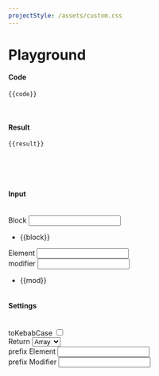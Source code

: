 ```yaml
---
projectStyle: /assets/custom.css
---
```


# Playground

<script type="module">

    import { createApp, reactive } from 'https://unpkg.com/petite-vue?module'  
    import prettier from "https://unpkg.com/prettier@2.8.1/esm/standalone.mjs";
    import parserBabel from "https://unpkg.com/prettier@2.8.1/esm/parser-babel.mjs";
    import { useBemm, generateBemm } from  'https://unpkg.com/bemm@1.0.4/dist/module/index.mjs'


    const state = reactive({
        block: 'block',
        element: 'element',
        modifier: 'modifier',
        settings: {
            kebabCase: true,
            return: "auto",
            prefix: {
                element: "__",
                modifier: "--"
            }
        }
    })

    const toValue = (input) => {          
        if(input){
            if(typeof input == "string"){
                return `"${input}"`;
           } else {
                if(input.length == 1){
                    return `"${input[0]}"`;
                }    
                return `[${input.map((m)=>`"${m}"`).join(',')}]`;
            }
        } else {
            return null;
        }
    }

    const cleanUp = (input, auto=false) => {
        const str = input ? input.replaceAll(' ',',').split(',').filter((v)=>v!==undefined || v !== null || v !== "") : [];
        return auto ? toStringIfNeeded(str) : str;
   }

    const toStringIfNeeded = (input)=>{
        if(input.length == 0) return '';
        if(input.length == 1){ return input[0] } else return input;
    }

    const toElement = (input)=>{
        return input.replaceAll(' ','');
    }

    createApp({
        state,
        get blocks(){
            return cleanUp(state.block);
        },
        get elements(){
            return cleanUp(state.element);
        },
        get modifiers(){
            return cleanUp(state.modifier)
        },
        get code(){

            const elms = toValue(toElement(state.element))
            const mods = toValue(cleanUp(state.modifier));
            const block = toValue(cleanUp(state.block));

            const init = `const bemm = useBemm(${block})`;

            const defaultSettings = {
                kebabCase: true,
                return: "auto"
            }

            let code = ``;

            if(state.element && state.modifier){
                code = `${init} 
                bemm(${elms}, ${mods});`
            } else if(state.element){
                code =  `${init} 
                bemm(${elms});`
            } else if(state.modifier){
                code =  `${init} 
                bemm('', ${mods});`
            } else {
               code =  `${init} 
               bemm();`
            }

            return prettier.format(code,{
                parser: "babel",
                plugins: [parserBabel],
            })
        },
        get result(){

            let value = null;

            
            const bemm = useBemm(cleanUp(state.block, true), state.settings);          
            const elms = toElement(state.element);
            const mods = cleanUp(state.modifier);

            if (elms.length && mods.length) {
                return bemm(toStringIfNeeded(elms), mods, state.settings);
            } else if(elms.length) {
                return bemm(toStringIfNeeded(elms),'', state.settings);
            } else if(mods.length){
                return bemm('', mods, state.settings);
            } else {
                return bemm('','', state.settings);
            }
            return value;
       }
    }).mount()

</script>

<div v-scope>
    <h4>Code</h4>
    <pre><code>{{code}}</code></pre>
    <br>
    <h4>Result</h4>
    <pre><code>{{result}}</code></pre>
    <br>    <br>    <br>
    <div class="row">
        <div class="column">
            <h4>Input</h4>
            <br>
            <div class="input">
                <label>Block</label>
                <input type="text" v-model="state.block" />
            </div>
            <ul v-if="blocks.length > 1"><li v-for="block in blocks">{{block}}</li></ul>
            <div class="input">
                <label>Element</label>
                <input type="text" v-model="state.element" />
            </div>
            <div class="input">
                <label>modifier</label>
                <input type="text" v-model="state.modifier" />
            </div>
            <ul v-if="modifiers.length > 1"><li v-for="mod in modifiers">{{mod}}</li></ul>
        </div>
        <div class="column">
            <h4>Settings</h4>
            <br>
            <div class="input input--checkbox">
                <label for="kebab">toKebabCase</label>
                <input name="kebab" id="kebab" type="checkbox" v-model="state.settings.kebabCase" />
            </div>
            <div class="input">
                <label>Return</label>
                <select v-model="state.settings.return">
                    <option value="array">Array</option>
                    <option value="string">String</option>
                    <option value="auto">Auto</option>
                </select>
            </div>
            <div class="input">
                <label>prefix Element</label>
                <input type="text" v-model="state.settings.prefix.element" />
            </div>
            <div class="input">
                <label>prefix Modifier</label>
                <input type="text" v-model="state.settings.prefix.modifier" />
            </div>
        </div>
    </div>
</div>

